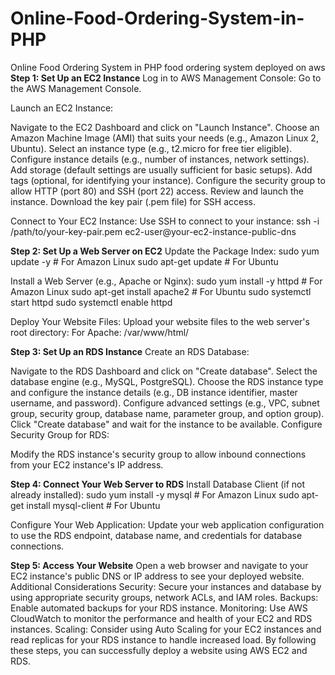# Online-Food-Ordering-System-in-PHP

Online Food Ordering System in PHP
food ordering system deployed on aws
**Step 1: Set Up an EC2 Instance**
Log in to AWS Management Console: Go to the AWS Management Console.

Launch an EC2 Instance:

Navigate to the EC2 Dashboard and click on "Launch Instance".
Choose an Amazon Machine Image (AMI) that suits your needs (e.g., Amazon Linux 2, Ubuntu).
Select an instance type (e.g., t2.micro for free tier eligible).
Configure instance details (e.g., number of instances, network settings).
Add storage (default settings are usually sufficient for basic setups).
Add tags (optional, for identifying your instance).
Configure the security group to allow HTTP (port 80) and SSH (port 22) access.
Review and launch the instance. Download the key pair (.pem file) for SSH access.

Connect to Your EC2 Instance:
Use SSH to connect to your instance:
ssh -i /path/to/your-key-pair.pem ec2-user@your-ec2-instance-public-dns

**Step 2: Set Up a Web Server on EC2**
Update the Package Index:
sudo yum update -y # For Amazon Linux
sudo apt-get update # For Ubuntu

Install a Web Server (e.g., Apache or Nginx):
sudo yum install -y httpd # For Amazon Linux
sudo apt-get install apache2 # For Ubuntu
sudo systemctl start httpd
sudo systemctl enable httpd

Deploy Your Website Files:
Upload your website files to the web server's root directory:
For Apache: /var/www/html/

**Step 3: Set Up an RDS Instance**
Create an RDS Database:

Navigate to the RDS Dashboard and click on "Create database".
Select the database engine (e.g., MySQL, PostgreSQL).
Choose the RDS instance type and configure the instance details (e.g., DB instance identifier, master username, and password).
Configure advanced settings (e.g., VPC, subnet group, security group, database name, parameter group, and option group).
Click "Create database" and wait for the instance to be available.
Configure Security Group for RDS:

Modify the RDS instance's security group to allow inbound connections from your EC2 instance's IP address.

**Step 4: Connect Your Web Server to RDS**
Install Database Client (if not already installed):
sudo yum install -y mysql # For Amazon Linux
sudo apt-get install mysql-client # For Ubuntu

Configure Your Web Application:
Update your web application configuration to use the RDS endpoint, database name, and credentials for database connections.

**Step 5: Access Your Website**
Open a web browser and navigate to your EC2 instance's public DNS or IP address to see your deployed website.
Additional Considerations
Security: Secure your instances and database by using appropriate security groups, network ACLs, and IAM roles.
Backups: Enable automated backups for your RDS instance.
Monitoring: Use AWS CloudWatch to monitor the performance and health of your EC2 and RDS instances.
Scaling: Consider using Auto Scaling for your EC2 instances and read replicas for your RDS instance to handle increased load.
By following these steps, you can successfully deploy a website using AWS EC2 and RDS.


